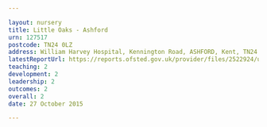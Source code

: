 ```yaml
---

layout: nursery
title: Little Oaks - Ashford
urn: 127517
postcode: TN24 0LZ
address: William Harvey Hospital, Kennington Road, ASHFORD, Kent, TN24 0LZ
latestReportUrl: https://reports.ofsted.gov.uk/provider/files/2522924/urn/127517.pdf
teaching: 2
development: 2
leadership: 2
outcomes: 2
overall: 2
date: 27 October 2015

---
```

